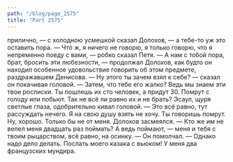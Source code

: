 ```yaml
---
path: "/blog/page_2575"
title: "Part 2575"
---
```


 прилично, — с холодною усмешкой сказал Долохов, — а тебе-то уж это оставить пора.
— Чтó ж, я ничего не говорю, я только говорю, что я непременно поеду с вами, — робко сказал Петя.
— А нам с тобой пора, брат, бросить эти любезности, — продолжал Долохов, как будто он находил особенное удовольствие говорить об этом предмете, раздражавшем Денисова. — Ну этого ты зачем взял к себе? — сказал он покачивая головой. — Затем, что тебе его жалко? Ведь мы знаем эти твои росписки. Ты пошлешь их сто человек, а придут 30. Помрут с голоду или побьют. Так не всё ли равно их и не брать?
Эсаул, щуря светлые глаза, одобрительно кивал головой.
— Это всё равно, тут рассуждать нечего. Я на свою душу взять не хочу. Ты говоришь помрут. Ну, хорошо. Только бы не от меня.
Долохов засмеялся.
— Кто же им не велел меня двадцать раз поймать? А ведь поймают, — меня и тебя с твоим рыцарством, всё равно, на осинку. — Он помолчал. — Однако надо дело делать. Послать моего казака с вьюком! У меня два французских мундира. 
